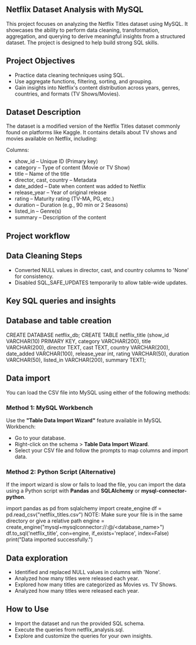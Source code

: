 
## Netflix Dataset Analysis with MySQL
This project focuses on analyzing the Netflix Titles dataset using MySQL. It showcases the ability to perform data cleaning, transformation, aggregation, and querying to derive meaningful insights from a structured dataset. The project is designed to help build strong SQL skills.

## Project Objectives
- Practice data cleaning techniques using SQL.
- Use aggregate functions, filtering, sorting, and grouping.
- Gain insights into Netflix's content distribution across years, genres, countries, and formats (TV Shows/Movies).

## Dataset Description
The dataset is a modified version of the Netflix Titles dataset commonly found on platforms like Kaggle. It contains details about TV shows and movies available on Netflix, including:

Columns: 
- show_id – Unique ID (Primary key)
- category – Type of content (Movie or TV Show)
- title – Name of the title
- director, cast, country – Metadata
- date_added – Date when content was added to Netflix
- release_year – Year of original release
- rating – Maturity rating (TV-MA, PG, etc.)
- duration – Duration (e.g., 90 min or 2 Seasons)
- listed_in – Genre(s)
- summary – Description of the content

## Project workflow

## Data Cleaning Steps
- Converted NULL values in director, cast, and country columns to 'None' for consistency.
- Disabled SQL_SAFE_UPDATES temporarily to allow table-wide updates.

## Key SQL queries and insights

 ## Database and table creation 
 
 CREATE DATABASE netflix_db;
 CREATE TABLE netflix_title (show_id VARCHAR(10) PRIMARY KEY, category VARCHAR(200), title VARCHAR(200), director TEXT, cast   TEXT, country VARCHAR(200), date_added VARCHAR(100), release_year int, rating VARCHAR(50), duration VARCHAR(50), listed_in    VARCHAR(200), summary TEXT);

## Data import 
You can load the CSV file into MySQL using either of the following methods:

### Method 1: MySQL Workbench
Use the **"Table Data Import Wizard"** feature available in MySQL Workbench:
- Go to your database.
- Right-click on the schema > **Table Data Import Wizard**.
- Select your CSV file and follow the prompts to map columns and import data.

### Method 2: Python Script (Alternative)
If the import wizard is slow or fails to load the file, you can import the data using a Python script with **Pandas** and **SQLAlchemy** or **mysql-connector-python**.

import pandas as pd
from sqlalchemy import create_engine
df = pd.read_csv("netflix_titles.csv") NOTE: Make sure your file is in the same directory or give a relative path
engine = create_engine("mysql+mysqlconnector://<username>:<password>@<host>/<database_name>")
df.to_sql('netflix_title', con=engine, if_exists='replace', index=False)
print("Data imported successfully.")

## Data exploration
- Identified and replaced NULL values in columns with 'None'. 
- Analyzed how many titles were released each year.
- Explored how many titles are categorized as Movies vs. TV Shows.
- Analyzed how many titles were released each year.

## How to Use
- Import the dataset and run the provided SQL schema.
- Execute the queries from netflix_analysis.sql.
- Explore and customize the queries for your own insights.





